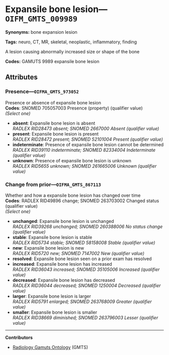 # Expansile bone lesion—`OIFM_GMTS_009989`

**Synonyms:** bone expansion lesion

**Tags:** neuro, CT, MR, skeletal, neoplastic, inflammatory, finding

A lesion causing abnormally increased size or shape of the bone

**Codes:** GAMUTS 9989 expansile bone lesion

## Attributes

### Presence—`OIFMA_GMTS_973052`

Presence or absence of expansile bone lesion  
**Codes**: SNOMED 705057003 Presence (property) (qualifier value)  
*(Select one)*

- **absent**: Expansile bone lesion is absent  
_RADLEX RID28473 absent; SNOMED 2667000 Absent (qualifier value)_
- **present**: Expansile bone lesion is present  
_RADLEX RID28472 present; SNOMED 52101004 Present (qualifier value)_
- **indeterminate**: Presence of expansile bone lesion cannot be determined  
_RADLEX RID39110 indeterminate; SNOMED 82334004 Indeterminate (qualifier value)_
- **unknown**: Presence of expansile bone lesion is unknown  
_RADLEX RID5655 unknown; SNOMED 261665006 Unknown (qualifier value)_

### Change from prior—`OIFMA_GMTS_867113`

Whether and how a expansile bone lesion has changed over time  
**Codes**: RADLEX RID49896 change; SNOMED 263703002 Changed status (qualifier value)  
*(Select one)*

- **unchanged**: Expansile bone lesion is unchanged  
_RADLEX RID39268 unchanged; SNOMED 260388006 No status change (qualifier value)_
- **stable**: Expansile bone lesion is stable  
_RADLEX RID5734 stable; SNOMED 58158008 Stable (qualifier value)_
- **new**: Expansile bone lesion is new  
_RADLEX RID5720 new; SNOMED 7147002 New (qualifier value)_
- **resolved**: Expansile bone lesion seen on a prior exam has resolved  
- **increased**: Expansile bone lesion has increased  
_RADLEX RID36043 increased; SNOMED 35105006 Increased (qualifier value)_
- **decreased**: Expansile bone lesion has decreased  
_RADLEX RID36044 decreased; SNOMED 1250004 Decreased (qualifier value)_
- **larger**: Expansile bone lesion is larger  
_RADLEX RID5791 enlarged; SNOMED 263768009 Greater (qualifier value)_
- **smaller**: Expansile bone lesion is smaller  
_RADLEX RID38669 diminished; SNOMED 263796003 Lesser (qualifier value)_

---

**Contributors**

- [Radiology Gamuts Ontology](https://gamuts.net/) (GMTS)